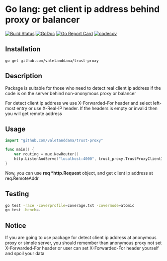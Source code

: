 # Go lang: get client ip address behind proxy or balancer

[![Build Status](https://api.travis-ci.org/valetanddama/trust-proxy.svg?branch=master)](https://travis-ci.org/valetanddama/trust-proxy)
[![GoDoc](https://godoc.org/github.com/valetanddama/trust-proxy?status.svg)](https://godoc.org/github.com/valetanddama/trust-proxy)
[![Go Report Card](https://goreportcard.com/badge/github.com/valetanddama/trust-proxy)](https://goreportcard.com/report/github.com/valetanddama/trust-proxy)
[![codecov](https://codecov.io/gh/valetanddama/trust-proxy/branch/master/graph/badge.svg)](https://codecov.io/gh/valetanddama/trust-proxy)

## Installation

```
go get github.com/valetanddama/trust-proxy
```

## Description
Package is suitable for those who need to detect real client ip address if the code is on the server behind non-anonymous proxy or balancer

For detect client ip address we use X-Forwarded-For header and select left-most entry or use X-Real-IP header. If the headers is empty or invalid then you will get remote address

## Usage
```go
import "github.com/valetanddama/trust-proxy"

func main() {
    var routing = mux.NewRouter()
    http.ListenAndServe("localhost:4000", trust_proxy.TrustProxyClientIp(routing))
}
```

Now, you can use **req \*http.Request** object, and get client ip address at req.RemoteAddr

## Testing
```bash
go test -race -coverprofile=coverage.txt -covermode=atomic
go test -bench=.
```

## Notice
If you are going to use package for detect client ip address at anonymous proxy or simple server, you should remember than anonymous proxy not set X-Forwarded-For header or user can set X-Forwarded-For header yourself and spoil your data
